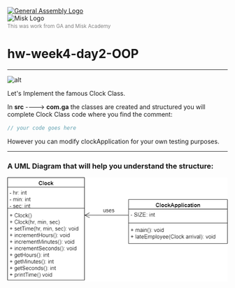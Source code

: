 [![General Assembly Logo](https://camo.githubusercontent.com/1a91b05b8f4d44b5bbfb83abac2b0996d8e26c92/687474703a2f2f692e696d6775722e636f6d2f6b6538555354712e706e67)](https://generalassemb.ly/education/web-development-immersive)<br>
![Misk Logo](https://i.ibb.co/KmXhJbm/Webp-net-resizeimage-1.png)<br>
<small style="color: gray">This was work from <span title="General Assembly">GA</span> and Misk Academy</small><br>

# hw-week4-day2-OOP

---

![alt](images/clock.png)

Let's Implement the famous Clock Class.

In **src** ----> **com.ga** the classes are created and structured you will complete Clock Class code where you find the comment:

```java
// your code goes here 
```
However you can modify clockApplication for your own testing purposes.

---
### A UML Diagram that will help you understand the structure: 

![alt](images/UML.PNG)


